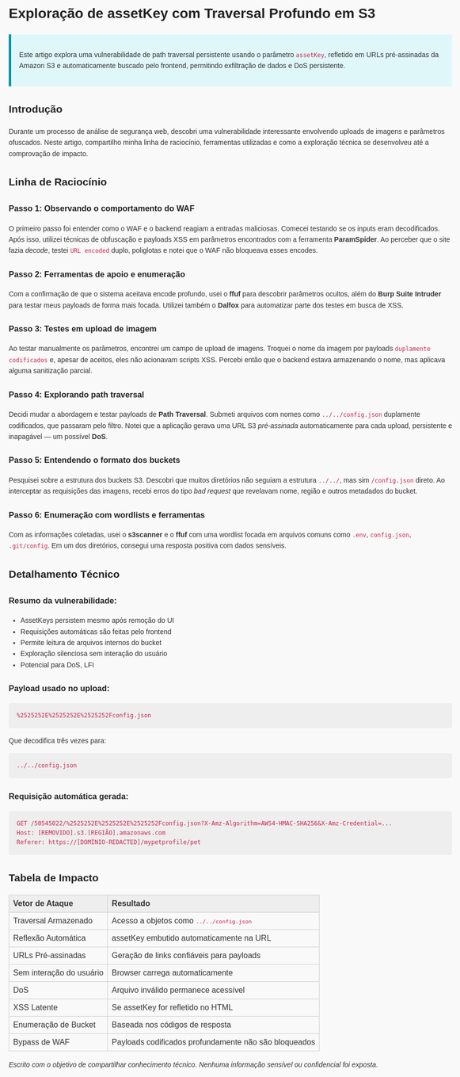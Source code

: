 
<html lang="pt-BR">
<head>
  <meta charset="UTF-8" />
  <meta name="viewport" content="width=device-width, initial-scale=1.0" />
  <title>Exploração de assetKey em S3 - Análise Técnica</title>
  <style>
    body { font-family: Arial, sans-serif; line-height: 1.6; padding: 2rem; max-width: 900px; margin: auto; background: #f9f9f9; color: #333; }
    h1, h2, h3 { color: #222; font-family: Arial, sans-serif; }
    pre { background: #eee; padding: 1rem; overflow-x: auto; border-radius: 5px; }
    code { font-family: monospace; color: #c7254e; }
    table { border-collapse: collapse; width: 100%; margin: 1rem 0; }
    th, td { border: 1px solid #ccc; padding: 8px; text-align: left; }
    th { background: #eee; }
    .summary { background: #e0f7fa; padding: 1rem; border-left: 5px solid #0097a7; margin-bottom: 1rem; font-family: Arial, sans-serif; }
  </style>
</head>
<body>
  <h1>Exploração de assetKey com Traversal Profundo em S3</h1>

  <div class="summary">
    <p>Este artigo explora uma vulnerabilidade de path traversal persistente usando o parâmetro <code>assetKey</code>, refletido em URLs pré-assinadas da Amazon S3 e automaticamente buscado pelo frontend, permitindo exfiltração de dados e DoS persistente.</p>
  </div>

  <h2>Introdução</h2>
  <p>Durante um processo de análise de segurança web, descobri uma vulnerabilidade interessante envolvendo uploads de imagens e parâmetros ofuscados. Neste artigo, compartilho minha linha de raciocínio, ferramentas utilizadas e como a exploração técnica se desenvolveu até a comprovação de impacto.</p>

  <h2>Linha de Raciocínio</h2>

  <h3>Passo 1: Observando o comportamento do WAF</h3>
  <p>O primeiro passo foi entender como o WAF e o backend reagiam a entradas maliciosas. Comecei testando se os inputs eram decodificados. Após isso, utilizei técnicas de obfuscação e payloads XSS em parâmetros encontrados com a ferramenta <strong>ParamSpider</strong>. Ao perceber que o site fazia <em>decode</em>, testei <code>URL encoded</code> duplo, poliglotas e notei que o WAF não bloqueava esses encodes.</p>

  <h3>Passo 2: Ferramentas de apoio e enumeração</h3>
  <p>Com a confirmação de que o sistema aceitava encode profundo, usei o <strong>ffuf</strong> para descobrir parâmetros ocultos, além do <strong>Burp Suite Intruder</strong> para testar meus payloads de forma mais focada. Utilizei também o <strong>Dalfox</strong> para automatizar parte dos testes em busca de XSS.</p>

  <h3>Passo 3: Testes em upload de imagem</h3>
  <p>Ao testar manualmente os parâmetros, encontrei um campo de upload de imagens. Troquei o nome da imagem por payloads <code>duplamente codificados</code> e, apesar de aceitos, eles não acionavam scripts XSS. Percebi então que o backend estava armazenando o nome, mas aplicava alguma sanitização parcial.</p>

  <h3>Passo 4: Explorando path traversal</h3>
  <p>Decidi mudar a abordagem e testar payloads de <strong>Path Traversal</strong>. Submeti arquivos com nomes como <code>../../config.json</code> duplamente codificados, que passaram pelo filtro. Notei que a aplicação gerava uma URL S3 <em>pré-assinada</em> automaticamente para cada upload, persistente e inapagável — um possível <strong>DoS</strong>.</p>

  <h3>Passo 5: Entendendo o formato dos buckets</h3>
  <p>Pesquisei sobre a estrutura dos buckets S3. Descobri que muitos diretórios não seguiam a estrutura <code>../../</code>, mas sim <code>/config.json</code> direto. Ao interceptar as requisições das imagens, recebi erros do tipo <em>bad request</em> que revelavam nome, região e outros metadados do bucket.</p>

  <h3>Passo 6: Enumeração com wordlists e ferramentas</h3>
  <p>Com as informações coletadas, usei o <strong>s3scanner</strong> e o <strong>ffuf</strong> com uma wordlist focada em arquivos comuns como <code>.env</code>, <code>config.json</code>, <code>.git/config</code>. Em um dos diretórios, consegui uma resposta positiva com dados sensíveis.</p>

  <h2>Detalhamento Técnico</h2>

  <h3>Resumo da vulnerabilidade:</h3>
  <ul>
    <li>AssetKeys persistem mesmo após remoção do UI</li>
    <li>Requisições automáticas são feitas pelo frontend</li>
    <li>Permite leitura de arquivos internos do bucket</li>
    <li>Exploração silenciosa sem interação do usuário</li>
    <li>Potencial para DoS, LFI</li>
  </ul>

  <h3>Payload usado no upload:</h3>
  <pre><code>%2525252E%2525252E%2525252Fconfig.json</code></pre>

  <p>Que decodifica três vezes para:</p>
  <pre><code>../../config.json</code></pre>

  <h3>Requisição automática gerada:</h3>
  <pre><code>GET /50545022/%2525252E%2525252E%2525252Fconfig.json?X-Amz-Algorithm=AWS4-HMAC-SHA256&X-Amz-Credential=...
Host: [REMOVIDO].s3.[REGIÃO].amazonaws.com
Referer: https://[DOMÍNIO-REDACTED]/mypetprofile/pet</code></pre>

  <h2>Tabela de Impacto</h2>
  <table>
    <thead>
      <tr><th>Vetor de Ataque</th><th>Resultado</th></tr>
    </thead>
    <tbody>
      <tr><td>Traversal Armazenado</td><td>Acesso a objetos como <code>../../config.json</code></td></tr>
      <tr><td>Reflexão Automática</td><td>assetKey embutido automaticamente na URL</td></tr>
      <tr><td>URLs Pré-assinadas</td><td>Geração de links confiáveis para payloads</td></tr>
      <tr><td>Sem interação do usuário</td><td>Browser carrega automaticamente</td></tr>
      <tr><td>DoS</td><td>Arquivo inválido permanece acessível</td></tr>
      <tr><td>XSS Latente</td><td>Se assetKey for refletido no HTML</td></tr>
      <tr><td>Enumeração de Bucket</td><td>Baseada nos códigos de resposta</td></tr>
      <tr><td>Bypass de WAF</td><td>Payloads codificados profundamente não são bloqueados</td></tr>
    </tbody>
  </table>

  <footer>
    <p><em>Escrito com o objetivo de compartilhar conhecimento técnico. Nenhuma informação sensível ou confidencial foi exposta.</em></p>
  </footer>
</body>
</html>
